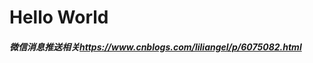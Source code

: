 <h1>Hello World</h1>
<h5>微信消息推送相关<a href="https://www.cnblogs.com/liliangel/p/6075082.html">https://www.cnblogs.com/liliangel/p/6075082.html</a></h5>
